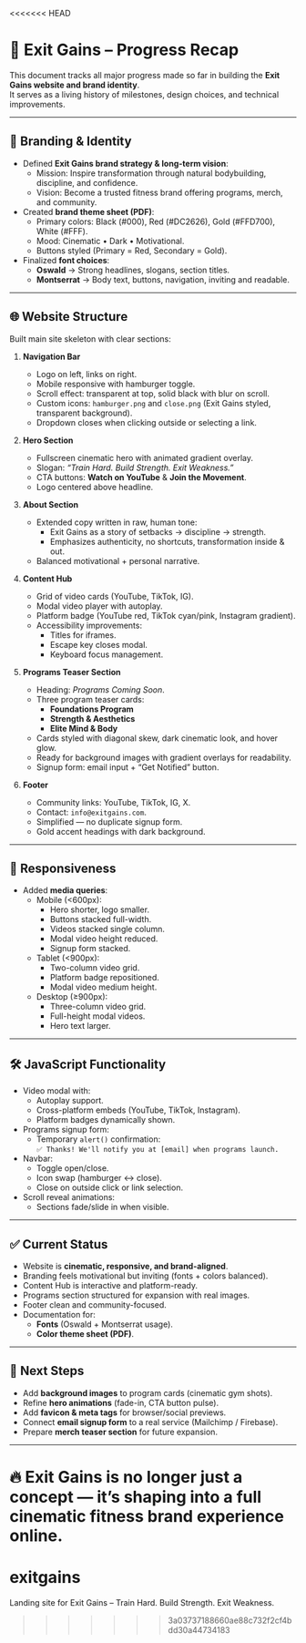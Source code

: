 <<<<<<< HEAD
# 🚀 Exit Gains – Progress Recap

This document tracks all major progress made so far in building the **Exit Gains website and brand identity**.  
It serves as a living history of milestones, design choices, and technical improvements.

---

## 🎨 Branding & Identity
- Defined **Exit Gains brand strategy & long-term vision**:
  - Mission: Inspire transformation through natural bodybuilding, discipline, and confidence.
  - Vision: Become a trusted fitness brand offering programs, merch, and community.
- Created **brand theme sheet (PDF)**:
  - Primary colors: Black (#000), Red (#DC2626), Gold (#FFD700), White (#FFF).
  - Mood: Cinematic • Dark • Motivational.
  - Buttons styled (Primary = Red, Secondary = Gold).
- Finalized **font choices**:
  - **Oswald** → Strong headlines, slogans, section titles.
  - **Montserrat** → Body text, buttons, navigation, inviting and readable.

---

## 🌐 Website Structure
Built main site skeleton with clear sections:
1. **Navigation Bar**
   - Logo on left, links on right.
   - Mobile responsive with hamburger toggle.
   - Scroll effect: transparent at top, solid black with blur on scroll.
   - Custom icons: `hamburger.png` and `close.png` (Exit Gains styled, transparent background).
   - Dropdown closes when clicking outside or selecting a link.

2. **Hero Section**
   - Fullscreen cinematic hero with animated gradient overlay.
   - Slogan: *“Train Hard. Build Strength. Exit Weakness.”*
   - CTA buttons: **Watch on YouTube** & **Join the Movement**.
   - Logo centered above headline.

3. **About Section**
   - Extended copy written in raw, human tone:
     - Exit Gains as a story of setbacks → discipline → strength.
     - Emphasizes authenticity, no shortcuts, transformation inside & out.
   - Balanced motivational + personal narrative.

4. **Content Hub**
   - Grid of video cards (YouTube, TikTok, IG).
   - Modal video player with autoplay.
   - Platform badge (YouTube red, TikTok cyan/pink, Instagram gradient).
   - Accessibility improvements:
     - Titles for iframes.
     - Escape key closes modal.
     - Keyboard focus management.

5. **Programs Teaser Section**
   - Heading: *Programs Coming Soon*.
   - Three program teaser cards:
     - **Foundations Program**
     - **Strength & Aesthetics**
     - **Elite Mind & Body**
   - Cards styled with diagonal skew, dark cinematic look, and hover glow.
   - Ready for background images with gradient overlays for readability.
   - Signup form: email input + “Get Notified” button.

6. **Footer**
   - Community links: YouTube, TikTok, IG, X.
   - Contact: `info@exitgains.com`.
   - Simplified — no duplicate signup form.
   - Gold accent headings with dark background.

---

## 📱 Responsiveness
- Added **media queries**:
  - Mobile (<600px):  
    - Hero shorter, logo smaller.  
    - Buttons stacked full-width.  
    - Videos stacked single column.  
    - Modal video height reduced.  
    - Signup form stacked.
  - Tablet (<900px):  
    - Two-column video grid.  
    - Platform badge repositioned.  
    - Modal video medium height.
  - Desktop (≥900px):  
    - Three-column video grid.  
    - Full-height modal videos.  
    - Hero text larger.

---

## 🛠️ JavaScript Functionality
- Video modal with:
  - Autoplay support.
  - Cross-platform embeds (YouTube, TikTok, Instagram).
  - Platform badges dynamically shown.
- Programs signup form:
  - Temporary `alert()` confirmation:  
    `✅ Thanks! We'll notify you at [email] when programs launch.`
- Navbar:
  - Toggle open/close.
  - Icon swap (hamburger ↔ close).
  - Close on outside click or link selection.
- Scroll reveal animations:
  - Sections fade/slide in when visible.

---

## ✅ Current Status
- Website is **cinematic, responsive, and brand-aligned**.
- Branding feels motivational but inviting (fonts + colors balanced).
- Content Hub is interactive and platform-ready.
- Programs section structured for expansion with real images.
- Footer clean and community-focused.
- Documentation for:
  - **Fonts** (Oswald + Montserrat usage).
  - **Color theme sheet (PDF)**.

---

## 📌 Next Steps
- Add **background images** to program cards (cinematic gym shots).
- Refine **hero animations** (fade-in, CTA button pulse).
- Add **favicon & meta tags** for browser/social previews.
- Connect **email signup form** to a real service (Mailchimp / Firebase).
- Prepare **merch teaser section** for future expansion.

---

🔥 Exit Gains is no longer just a concept — it’s shaping into a full cinematic fitness brand experience online.
=======
# exitgains
Landing site for Exit Gains – Train Hard. Build Strength. Exit Weakness.
>>>>>>> 3a03737188660ae88c732f2cf4bdd30a44734183
